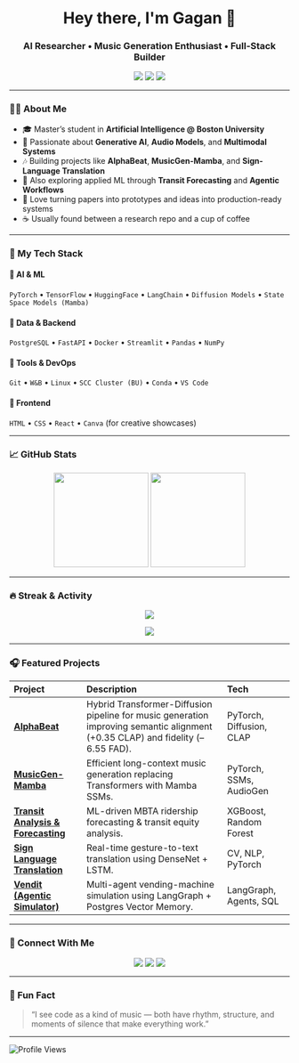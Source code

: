 <h1 align="center">Hey there, I'm Gagan 👋</h1>
<h3 align="center">AI Researcher • Music Generation Enthusiast • Full-Stack Builder</h3>

<p align="center">
  <a href="mailto:gagansinghal06@gmail.com"><img src="https://img.shields.io/badge/Email-gagansinghal06%40gmail.com-blue?style=flat&logo=gmail"></a>
  <a href="https://github.com/sky1502"><img src="https://img.shields.io/github/followers/sky1502?label=Follow&style=social"></a>
  <a href="https://www.linkedin.com/in/gagan-singhal/"><img src="https://img.shields.io/badge/LinkedIn-Gagan_Singhal-blue?logo=linkedin"></a>
</p>

---

### 👨‍💻 About Me

- 🎓 Master’s student in **Artificial Intelligence @ Boston University**
- 🧠 Passionate about **Generative AI**, **Audio Models**, and **Multimodal Systems**
- 🎶 Building projects like **AlphaBeat**, **MusicGen-Mamba**, and **Sign-Language Translation**
- 🚊 Also exploring applied ML through **Transit Forecasting** and **Agentic Workflows**
- 💬 Love turning papers into prototypes and ideas into production-ready systems
- ☕ Usually found between a research repo and a cup of coffee

---

### 🚀 My Tech Stack

#### 🔹 AI & ML
`PyTorch` • `TensorFlow` • `HuggingFace` • `LangChain` • `Diffusion Models` • `State Space Models (Mamba)`  

#### 🔹 Data & Backend
`PostgreSQL` • `FastAPI` • `Docker` • `Streamlit` • `Pandas` • `NumPy`  

#### 🔹 Tools & DevOps
`Git` • `W&B` • `Linux` • `SCC Cluster (BU)` • `Conda` • `VS Code`  

#### 🔹 Frontend
`HTML` • `CSS` • `React` • `Canva` (for creative showcases)

---

### 📈 GitHub Stats

<p align="center">
  <img height="170" src="https://github-readme-stats.vercel.app/api?username=sky1502&show_icons=true&theme=tokyonight&count_private=true&include_all_commits=true" />
  <img height="170" src="https://github-readme-stats.vercel.app/api/top-langs/?username=sky1502&layout=compact&theme=tokyonight" />
</p>

---

### 🔥 Streak & Activity

<p align="center">
  <img src="https://github-readme-streak-stats.herokuapp.com?user=sky1502&theme=tokyonight&hide_border=true" />
</p>

<p align="center">
  <img src="https://github-profile-summary-cards.vercel.app/api/cards/profile-details?username=sky1502&theme=tokyonight" />
</p>

---

### 🎧 Featured Projects

| Project | Description | Tech |
|:--------|:-------------|:-----|
| [**AlphaBeat**](https://github.com/sky1502/AlphaBeat) | Hybrid Transformer-Diffusion pipeline for music generation improving semantic alignment (+0.35 CLAP) and fidelity (–6.55 FAD). | PyTorch, Diffusion, CLAP |
| [**MusicGen-Mamba**](https://github.com/sky1502/MusicGen-Mamba) | Efficient long-context music generation replacing Transformers with Mamba SSMs. | PyTorch, SSMs, AudioGen |
| [**Transit Analysis & Forecasting**](https://github.com/sky1502/Transit-Analysis) | ML-driven MBTA ridership forecasting & transit equity analysis. | XGBoost, Random Forest |
| [**Sign Language Translation**](https://github.com/sky1502/Sign-Language-Translation) | Real-time gesture-to-text translation using DenseNet + LSTM. | CV, NLP, PyTorch |
| [**Vendit (Agentic Simulator)**](https://github.com/sky1502/Vendit) | Multi-agent vending-machine simulation using LangGraph + Postgres Vector Memory. | LangGraph, Agents, SQL |

---

### 💬 Connect With Me

<p align="center">
  <a href="mailto:gagansinghal06@gmail.com"><img src="https://img.shields.io/badge/Email-gagansinghal06%40gmail.com-red?style=for-the-badge&logo=gmail"></a>
  <a href="https://www.linkedin.com/in/gagan-singhal/"><img src="https://img.shields.io/badge/LinkedIn-Gagan_Singhal-blue?style=for-the-badge&logo=linkedin"></a>
  <a href="https://github.com/sky1502"><img src="https://img.shields.io/badge/GitHub-sky1502-lightgrey?style=for-the-badge&logo=github"></a>
</p>

---

### 🧭 Fun Fact
> “I see code as a kind of music — both have rhythm, structure, and moments of silence that make everything work.”

---

![Profile Views](https://komarev.com/ghpvc/?username=sky1502&color=blueviolet&style=flat)
